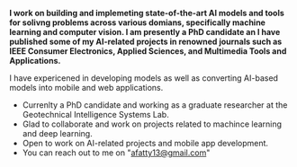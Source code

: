 **I work on building and implemeting state-of-the-art AI models and tools for solivng problems across various domians, specifically machine learning and computer vision. I am presently a PhD candidate an I have published some of my AI-related projects in renowned journals such as IEEE Consumer Electronics, Applied Sciences, and Multimedia Tools and Applications.**

I have expericened in developing models as well as converting AI-based models into mobile and web applications.

* Currenlty a PhD candidate and working as a graduate researcher at the Geotechnical Intelligence Systems Lab.
* Glad to collaborate and work on projects related to machince learning and deep learning.
* Open to work on AI-related projects and mobile app development.
* You can reach out to me on "afatty13@gmail.com"

<!--
**FATTY-BAMBA/FATTY-BAMBA** is a ✨ _special_ ✨ repository because its `README.md` (this file) appears on your GitHub profile.

Here are some ideas to get you started:

- 🔭 I’m currently working on ...
- 🌱 I’m currently learning ...
- 👯 I’m looking to collaborate on ...
- 🤔 I’m looking for help with ...
- 💬 Ask me about ...
- 📫 How to reach me: ...
- 😄 Pronouns: ...
- ⚡ Fun fact: ...
-->

